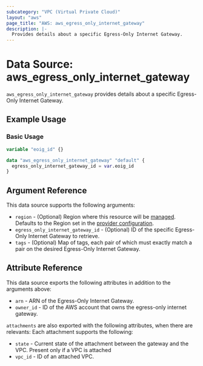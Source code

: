 ```yaml
---
subcategory: "VPC (Virtual Private Cloud)"
layout: "aws"
page_title: "AWS: aws_egress_only_internet_gateway"
description: |-
  Provides details about a specific Egress-Only Internet Gateway.
---
```


# Data Source: aws_egress_only_internet_gateway

`aws_egress_only_internet_gateway` provides details about a specific Egress-Only Internet Gateway.

## Example Usage

### Basic Usage

```terraform
variable "eoig_id" {}

data "aws_egress_only_internet_gateway" "default" {
  egress_only_internet_gateway_id = var.eoig_id
}
```

## Argument Reference

This data source supports the following arguments:

* `region` - (Optional) Region where this resource will be [managed](https://docs.aws.amazon.com/general/latest/gr/rande.html#regional-endpoints). Defaults to the Region set in the [provider configuration](https://registry.terraform.io/providers/hashicorp/aws/latest/docs#aws-configuration-reference).
* `egress_only_internet_gateway_id` - (Optional) ID of the specific Egress-Only Internet Gateway to retrieve.
* `tags` - (Optional) Map of tags, each pair of which must exactly match
  a pair on the desired Egress-Only Internet Gateway.

## Attribute Reference

This data source exports the following attributes in addition to the arguments above:

* `arn` - ARN of the Egress-Only Internet Gateway.
* `owner_id` - ID of the AWS account that owns the egress-only internet gateway.
  
`attachments` are also exported with the following attributes, when there are relevants:
Each attachment supports the following:

* `state` - Current state of the attachment between the gateway and the VPC. Present only if a VPC is attached
* `vpc_id` - ID of an attached VPC.
